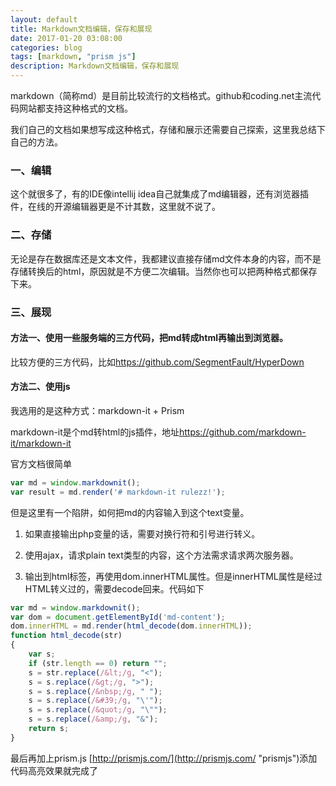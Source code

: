 ```yaml
---
layout: default
title: Markdown文档编辑，保存和展现
date: 2017-01-20 03:08:00
categories: blog
tags: [markdown, "prism js"]
description: Markdown文档编辑，保存和展现
---
```



markdown（简称md）是目前比较流行的文档格式。github和coding.net主流代码网站都支持这种格式的文档。

我们自己的文档如果想写成这种格式，存储和展示还需要自己探索，这里我总结下自己的方法。

### 一、编辑

这个就很多了，有的IDE像intellij idea自己就集成了md编辑器，还有浏览器插件，在线的开源编辑器更是不计其数，这里就不说了。

### 二、存储

 无论是存在数据库还是文本文件，我都建议直接存储md文件本身的内容，而不是存储转换后的html，原因就是不方便二次编辑。当然你也可以把两种格式都保存下来。
### 三、展现

#### 方法一、使用一些服务端的三方代码，把md转成html再输出到浏览器。

比较方便的三方代码，比如<https://github.com/SegmentFault/HyperDown>
#### 方法二、使用js

我选用的是这种方式：markdown-it + Prism

markdown-it是个md转html的js插件，地址<https://github.com/markdown-it/markdown-it>

官方文档很简单
```javascript
var md = window.markdownit();
var result = md.render('# markdown-it rulezz!');
```
但是这里有一个陷阱，如何把md的内容输入到这个text变量。

1. 如果直接输出php变量的话，需要对换行符和引号进行转义。

2. 使用ajax，请求plain text类型的内容，这个方法需求请求两次服务器。

3. 输出到html标签，再使用dom.innerHTML属性。但是innerHTML属性是经过HTML转义过的，需要decode回来。代码如下
```javascript
var md = window.markdownit();
var dom = document.getElementById('md-content');
dom.innerHTML = md.render(html_decode(dom.innerHTML));
function html_decode(str)
{
	var s;
	if (str.length == 0) return "";
	s = str.replace(/&lt;/g, "<");
	s = s.replace(/&gt;/g, ">");
	s = s.replace(/&nbsp;/g, " ");
	s = s.replace(/&#39;/g, "\'");
	s = s.replace(/&quot;/g, "\"");
	s = s.replace(/&amp;/g, "&");
	return s;
}
```
最后再加上prism.js [http://prismjs.com/](http://prismjs.com/ "prismjs")添加代码高亮效果就完成了
